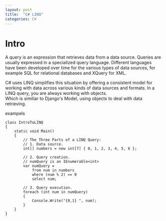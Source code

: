 ```yaml
---
layout: post
title:  "C# LINQ"
categories: C#
---
```


# Intro
A query is an expression that retrieves data from a data source. Queries are usually expressed in a specialized query language. Different languages have been developed over time for the various types of data sources, for example SQL for relational databases and XQuery for XML.<br>

C# uses LINQ simplifies this situation by offering a consistent model for working with data across various kinds of data sources and formats. In a LINQ query, you are always working with objects. <br>
Which is similiar to Django's Model, using objects to deal with data retrieving.<br>

exampels
```
class IntroToLINQ
{        
    static void Main()
    {
        // The Three Parts of a LINQ Query:
        // 1. Data source.
        int[] numbers = new int[7] { 0, 1, 2, 3, 4, 5, 6 };

        // 2. Query creation.
        // numQuery is an IEnumerable<int>
        var numQuery =
            from num in numbers
            where (num % 2) == 0
            select num;

        // 3. Query execution.
        foreach (int num in numQuery)
        {
            Console.Write("{0,1} ", num);
        }
    }
}
```